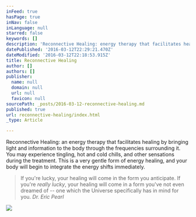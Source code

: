 ```yaml
---
inFeed: true
hasPage: true
inNav: false
inLanguage: null
starred: false
keywords: []
description: 'Reconnective Healing: energy therapy that facilitates healing by bringing light and information to the body through the frequencies surrounding it. You may experience tingling, hot and cold chills, and other sensations during the treatment. This is a very gentle form of energy healing, and your body will begin to integrate the energy shifts immediately.'
datePublished: '2016-03-12T22:29:21.470Z'
dateModified: '2016-03-12T22:18:53.915Z'
title: Reconnective Healing
author: []
authors: []
publisher:
  name: null
  domain: null
  url: null
  favicon: null
sourcePath: _posts/2016-03-12-reconnective-healing.md
published: true
url: reconnective-healing/index.html
_type: Article

---
```

Reconnective Healing: an energy therapy that facilitates healing by bringing light and information to the body through the frequencies surrounding it. You may experience tingling, hot and cold chills, and other sensations during the treatment. This is a very gentle form of energy healing, and your body will begin to integrate the energy shifts immediately.

> If you're lucky, your healing will come in the form you anticipate. If you're _really lucky_, your healing will come in a form you've not even dreamed of -- one which the Universe specifically has in mind for you. _Dr. Eric Pearl_

  
![](https://the-grid-user-content.s3-us-west-2.amazonaws.com/6126c896-47f5-4cb8-a8f6-297a81074787.jpg)